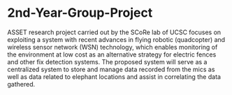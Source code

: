 # 2nd-Year-Group-Project

ASSET research project carried out by the SCoRe lab of UCSC focuses on exploiting a system
with recent advances in flying robotic (quadcopter) and wireless sensor network (WSN)
technology, which enables monitoring of the environment at low cost as an alternative strategy
for electric fences and other fix detection systems. The proposed system will serve as a centralized
system to store and manage data recorded from the mics as well as data related to elephant locations
and assist in correlating the data gathered.
